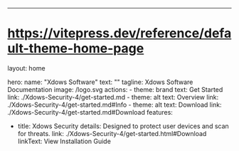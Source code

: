 ---
# https://vitepress.dev/reference/default-theme-home-page
layout: home

hero:
  name: "Xdows Software"
  text: ""
  tagline: Xdows Software Documentation
  image: /logo.svg
  actions:
    - theme: brand
      text: Get Started
      link: ./Xdows-Security-4/get-started.md
    - theme: alt
      text: Overview
      link: ./Xdows-Security-4/get-started.md#Info
    - theme: alt
      text: Download
      link: ./Xdows-Security-4/get-started.md#Download
features:
  - title: Xdows Security
    details: Designed to protect user devices and scan for threats.
    link: ./Xdows-Security-4/get-started.html#Download
    linkText: View Installation Guide